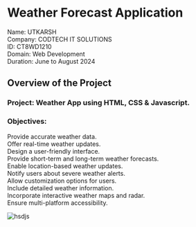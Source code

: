 # Weather Forecast Application
Name: UTKARSH <br>
Company: CODTECH IT SOLUTIONS <br>
ID: CT8WD1210 <br>
Domain: Web Development <br>
Duration: June to August 2024 <br>

## Overview of the Project

### Project: Weather App using HTML, CSS & Javascript.

### Objectives:
Provide accurate weather data. <br>
Offer real-time weather updates. <br>
Design a user-friendly interface. <br>
Provide short-term and long-term weather forecasts. <br>
Enable location-based weather updates. <br>
Notify users about severe weather alerts. <br>
Allow customization options for users. <br>
Include detailed weather information. <br>
Incorporate interactive weather maps and radar. <br>
Ensure multi-platform accessibility. <br>

![hsdjs](https://github.com/user-attachments/assets/51a78c5a-be34-4952-b15a-a1251f174c67)

